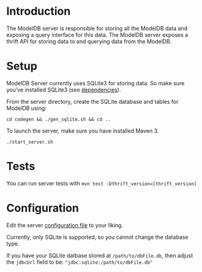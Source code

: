 # Introduction

The ModelDB server is responsible for storing all the ModelDB data and exposing
a query interface for this data. The ModelDB server exposes a thrift API for storing
data to and querying data from the ModelDB.

# Setup

ModelDB Server currently uses SQLite3 for storing data. So make sure you've installed SQLite3 (see [dependencies](docs/required_software.md)). 

From the server directory, create the SQLite database and tables for ModelDB using:

```
cd codegen && ./gen_sqlite.sh && cd ..
```

To launch the server, make sure you have installed Maven 3.

```
./start_server.sh
```

# Tests

You can run server tests with `mvn test -Dthrift_version=[thrift_version]`

# Configuration
Edit the server [configuration file](server/src/main/resources/reference.conf) to your liking.

Currently, only SQLite is supported, so you cannot change the database type.

If you have your SQLite datbase stored at `/path/to/dbFile.db`, then adjust
the `jdbcUrl` field to be: `"jdbc:sqlite:/path/to/dbFile.db"`
